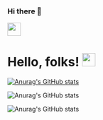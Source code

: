 ### Hi there 👋

<!--
**Desconocido502/Desconocido502** is a ✨ _special_ ✨ repository because its `README.md` (this file) appears on your GitHub profile.

Here are some ideas to get you started:

- 🔭 I’m currently working on ...
- 🌱 I’m currently learning ...
- 👯 I’m looking to collaborate on ...
- 🤔 I’m looking for help with ...
- 💬 Ask me about ...
- 📫 How to reach me: ...
- 😄 Pronouns: ...
- ⚡ Fun fact: ...
-->
<img src="https://raw.githubusercontent.com/<OWNER>/<OWNER>/master/<GIF_NAME>.gif" width="30px">

# Hello, folks! <img src="https://raw.githubusercontent.com/MartinHeinz/MartinHeinz/master/wave.gif" width="30px">

[![Anurag's GitHub stats](https://github-readme-stats.vercel.app/api?username=Desconocido502)](https://github.com/anuraghazra/github-readme-stats)

![Anurag's GitHub stats](https://github-readme-stats.vercel.app/api?username=Desconocido502&hide=contribs,prs)

![Anurag's GitHub stats](https://github-readme-stats.vercel.app/api?username=Desconocido502&show_icons=true)
